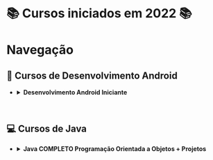 # 📚 Cursos iniciados em 2022 📚

# **Navegação**

## **📱 Cursos de Desenvolvimento Android**

* <details>
  <summary> <b>Desenvolvimento Android Iniciante</b> </summary>

  Material de apoio

  * [Introdução](/Android/CursoUdemyAndroidIniciante/Introducao/?target=_blank)
  * [Introdução à lógica e algoritmos](/Android/CursoUdemyAndroidIniciante/Introducao-a-logica/){:target="\_blank"}
  * [Android - conceitos e fundamentos](/Android/CursoUdemyAndroidIniciante/Fundamentos/){:target="_blank"}
  * [Layout - conceitos iniciais](/Android/CursoUdemyAndroidIniciante/Layout-Conceitos-Iniciais/){:target="_blank"}
  * [Convenções de Código](/Android/CursoUdemyAndroidIniciante/App01ConversorDeMoedas/){:target="_blank"}
  * [App conversor de moedas](https://github.com/LuizMiguelSR/ConversorMoedas){:target="_blank"}

  Exercícios

  </details>

</details>
&nbsp;

## **💻 Cursos de Java**

* <details>
  <summary> <b>Java COMPLETO Programação Orientada a Objetos + Projetos</b> </summary>

  * Fundamentos e orientação a objeto

    * [Fundamentos](/Java/CursoUdemyJava/curso_programacao/)

  * Construtores, palavra this, sobrecarga e encapsulamento

    * [Membros Estáticos](/Java/CursoUdemyJava/boxingEunboxing/)
    * [Classes e atributos](/Java/CursoUdemyJava/exerciciosClassesEAtributos/)
    * [Construtores](/Java/CursoUdemyJava/exercicios_contrutores/)

  * Comportamento de memória, arrays e listas

    * [Tipo referência X Valor](/Java/CursoUdemyJava/tiposReferenciaTiposValor/)
    * [Vetores](/Java/CursoUdemyJava/vetores/)
    * [Boxing e Unboxing](/Java/CursoUdemyJava/boxingEunboxing/)
    * [Laço for each](/Java/CursoUdemyJava/lacoForEach/)
    * [Listas](/Java/CursoUdemyJava/listasParte02/)
    * [Exercícios 01](/Java/CursoUdemyJava/exerciciosListas/)
    * [Exercícios Resolvidos](/Java/CursoUdemyJava/exercicioResolvidoMatriz/)
    * [Exercícios 02](/Java/CursoUdemyJava/exerciciosMatrizes/)

  * Tópicos especiais em Java

    * [Trabalhando com datas - Date](/Java/CursoUdemyJava/date/)
    * [Manipulando um Date com Calendar](/Java/CursoUdemyJava/calendar/)

  * Git e Github

  * Enumerações e composição

    * [Trabalhando com Enumerações e conversão em String](/Java/CursoUdemyJava/enumeracao/)
    * Falando sobre design;
    * Composição;
    * [Exercício 01 - Composição](/Java/CursoUdemyJava/compositionExercicio01/)

  </details>
